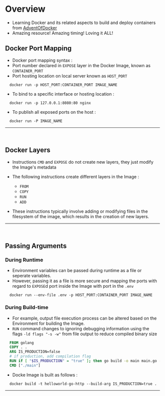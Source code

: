 # Overview
- Learning Docker and its related aspects to build and deploy containers from [AdventOfDocker](https://adventofdocker.com/)
- Amazing resource! Amazing timing! Loving it ALL!

## Docker Port Mapping

- Docker port mapping syntax :
 - Port number declared in `EXPOSE` layer in the Docker Image, known as `CONTAINER_PORT` 
 - Port hosting location on local server known as `HOST_PORT`

```pwsh
  docker run -p HOST_PORT:CONTAINER_PORT IMAGE_NAME
```

- To bind to a specific interface or hosting location :

```pwsh
  docker run -p 127.0.0.1:8080:80 nginx
```

- To publish all exposed ports on the host :

```pwsh
  docker run -P IMAGE_NAME
```


<hr>
</br>


## Docker Layers

- Instructions `CMD` and `EXPOSE` do not create new layers, they just modify the Image's metadata

- The following instructions create different layers in the Image :
  - `FROM`
  - `COPY`
  - `RUN`
  - `ADD`

- These instructions typically involve adding or modifying files in the filesystem of the image, which results in the creation of new layers.

<hr>
</br>


## Passing Arguments

### During Runtime
- Environment variables can be passed during runtime as a file or seperate variables.
- However, passing it as a file is more secure and mapping the ports with regard to `EXPOSE`d port inside the Image with port in the `.env`

```pwsh
  docker run --env-file .env -p HOST_PORT:CONTAINER_PORT IMAGE_NAME
```

### During Build-time
- For example, output file execution process can be altered based on the Environment for building the Image.
- `RUN` command changes to ignoring debugging information using the flags `-ld flags "-s -w"` from file output to reduce compiled binary size

```dockerfile
  FROM golang
  COPY . .
  ARG IS_PRODUCTION=false
  # if production, add compilation flag
  RUN if [ "$IS_PRODUCTION" = "true" ]; then go build -o main main.go -ldflags "-s -w"; else go build -o main main.go; fi
  CMD ["./main"]
```

- Docke Image is built as follows :

```pwsh
  docker build -t helloworld-go-http --build-arg IS_PRODUCTION=true .
```

<hr>
</br>

